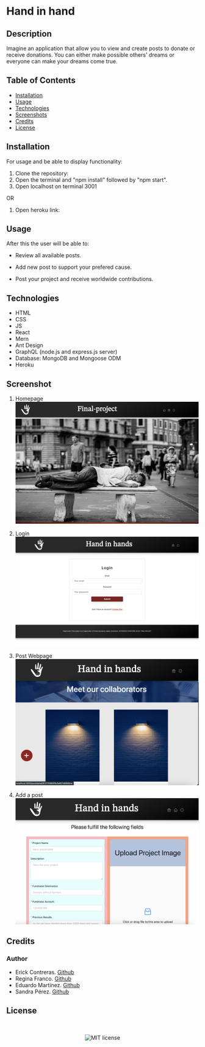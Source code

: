 # Hand in hand

## Description

Imagine an application that allow you to view and create posts to donate or receive donations. 
You can either make possible others' dreams or everyone can make your dreams come true. 


## Table of Contents

* [Installation](#installation)
* [Usage](#usage)
* [Technologies](#technologies)
* [Screenshots](#screenshot)
* [Credits](#credits)
* [License](#license)


## Installation

For usage and be able to display functionality:

1. Clone the repository: 
2. Open the terminal and "npm install" followed by "npm start".
3. Open localhost on terminal 3001

OR

1. Open heroku link: 

## Usage

After this the user will be able to:

  * Review all available posts.

  * Add new post to support your prefered cause.

  * Post your project and receive worldwide contributions.


## Technologies
* HTML
* CSS
* JS
* React
* Mern
* Ant Design
* GraphQL (node.js and express.js server)
* Database: MongoDB and Mongoose ODM
* Heroku

## Screenshot

1. Homepage
![Homepage](https://github.com/reginaafc/final-project/blob/main/client/src/assets/Homepage.png)

2. Login
![Login](https://github.com/reginaafc/final-project/blob/main/client/src/assets/Login.png)

3. Post Webpage
![Post_Webpage](https://github.com/reginaafc/final-project/blob/main/client/src/assets/Post_webpage.png)

4. Add a post
![Add_Post](https://github.com/reginaafc/final-project/blob/main/client/src/assets/Add_post.png)



## Credits

### Author

* Erick Contreras. [Github](https://github.com/Erickcc)
* Regina Franco. [Github](https://github.com/reginaafc)
* Eduardo Martínez. [Github](https://github.com/Eduadomtz)
* Sandra Pérez. [Github](https://github.com/sandraileana)


## License

</br>
<p align="center">
    <img align="center" src="https://img.shields.io/github/license/kqarlos/fitness-tracker?style=for-the-badge" alt="MIT license" />
</p>
